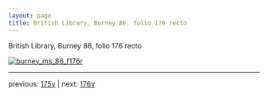 ```yaml
---
layout: page
title: British Library, Burney 86, folio 176 recto
---
```


British Library, Burney 86, folio 176 recto

[![burney_ms_86_f176r](http://www.homermultitext.org/iipsrv?IIIF=/project/homer/pyramidal/deepzoom/bl/burney86imgs/v1/burney_ms_86_f176r.tif/full/800,/0/default.jpg)](http://www.homermultitext.org/ict2/?urn=urn:cite2:bl:burney86imgs.v1:burney_ms_86_f176r) 

---

previous:  [175v](../175v/) | next: [176v](../176v/)